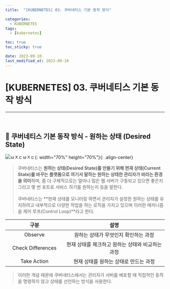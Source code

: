 ```yaml
---
title:  "[KUBERNETES] 03. 쿠버네티스 기본 동작 방식" 

categories:
  - KUBERNETES
tags:
  - [kubernetes]

toc: true
toc_sticky: true

date: 2023-09-10
last_modified_at: 2023-09-10
---
```

# [KUBERNETES] 03. 쿠버네티스 기본 동작 방식
---

<style>
table {
    font-size: 12pt;
}
table th:first-of-type {
    width: 5%;
}
table th:nth-of-type(2) {
    width: 15%;
}
table th:nth-of-type(3) {
    width: 50%;
}
table th:nth-of-type(4) {
    width: 30%;
}
</style>

<br>

## 🔔 쿠버네티스 기본 동작 방식 - 원하는 상태 (Desired State)

![ㅂㅈㄷㅂㅈㄷ](https://user-images.githubusercontent.com/42735894/224540014-0e1690fc-0bf6-44c4-b4e2-a0a8c1d41394.png){: width="70%" height="70%"}{: .align-center}

> 쿠버네티스는 **원하는 상태(Desired State)를 만들기 위해 현재 상태(Current State)를 바꾸는 플랫폼으로 여기서 말하는 원하는 상태란 관리자가 바라는 환경을 의미**하며, 좀 더 구체적으로는 얼마나 많은 웹 서버가 구동되고 있으면 좋은지 그리고 몇 번 포트로 서비스 하기를 원하는지 등을 말한다. <br><br>
쿠버네티스는 **현재 상태를 모니터링 하면서 관리자가 설정한 원하는 상태를 유지하려고 내부적으로 다양한 작업을 하는 로직을 가지고 있으며 이러한 메커니즘을 제어 루프(Control Loop)**라고 한다.

|구분|설명|
|:---:|:---:|
|Observe|원하는 상태가 무엇인지 확인하는 과정|
|Check Differences|현재 상태를 체크하고 원하는 상태와 비교하는 과정|
|Take Action|현재 상태를 원하는 상태로 만드는 과정|

> 이러한 개념 때문에 쿠버네티스에서는 관리자가 서버를 배포할 때 직접적인 동작을 명령하지 않고 상태를 선언하는 방식을 사용한다.

<br>